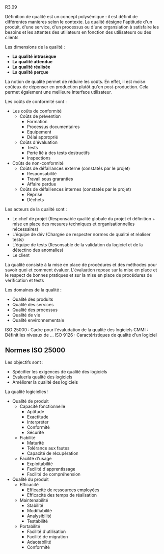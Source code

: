 R3.09

Définition de qualité est un concept polysémique : il est définit de différentes manières selon le contexte. La qualité désigne l'aptitude d'un produit, d'une service, d'un processus ou d'une organsiation à satisfaire les besoins et les attentes des utiliateurs en fonction des utilisateurs ou des clients

Les dimensions de la qualité :
- **La qualité intrasèque**
- **La qualité attendue**
- **La qualité réalisée**
- **La qualité perçue**

La notion de qualité permet de réduire les coûts. En effet, il est moisn coûteux de dépenser en production plutôt qu'en post-production. Cela permet également une meilleure interface utilisateur.

Les coûts de conformité sont :
- Les coûts de conformité
    - Coûts de prévention
        - Formation
        - Processus documentaires
        - Equipement
        - Délai approprié
    - Coûts d'évaluation
        - Tests
        - Perte lié à des tests destructifs
        - Inspections
- Coûts de non-conformité
    - Coûts de défaillances externe (constatés par le projet)
        - Responsabilité
        - Travail sous graranties
        - Affaire perdue
    - Coûts de défaillences internes (constatés par le projet)
        - Reprise
        - Déchets


Les acteurs de la qualité sont :
- Le chef de projet (Responsable qualité globale du projet et définition + mise en place des mesures techniques et organisationnelles nécessaires)
- L'équipe de dév (Chargée de respecter normes de qualité et réaliser tests)
- L'équipe de tests (Resonsable de la validation du logiciel et de la détectino des anomalies)
- Le client

La qualité consiste à la mise en place de procédures et des méthodes pour savoir quoi et comment évaluer. L'évaluation repose sur la mise en place et le respect de bonnes pratiques et sur la mise en place de procédures de vérification et tests


Les domaines de la qualité :
- Qualité des produits
- Qualité des services
- Qualité des processus
- Qualité de vie
- Qualité environnementale

ISO 25000 : Cadre pour l'évaludation de la qualité des logiciels
CMMI : Définit les niveaux de ...
ISO 9126 : Caractéristiques de qualité d'un logiciel

## Normes ISO 25000
Les objectifs sont :
- Spécifier les exigences de qualité des logiciels
- Evaluerla qualité des logiciels
- Améliorer la qualité des logiciels

La qualité logicielles !
- Qualité de produit
    - Capacité fonctionnelle
        - Aptitude
        - Exactitude
        - Interpréter
        - Conformité
        - Sécurité
    - Fiabilité
        - Maturité
        - Tolérance aux fautes
        - Capacité de récupération
    - Facilité d'usage
        - Exploitabilité
        - Facilité d'apprentissage
        - Facilité de compréhension
- Qualité du produit
    - Efficacité
        - Efficacité de ressources employées
        - Efficacité des temps de réalisation
    - Maintenabilité
        - Stabilité
        - Modifiabilité
        - Analysibilité
        - Testabilité
    - Portabilité
        - Facilité d'utilisation
        - Facilité de migration
        - Adaotabilité
        - Conformité
